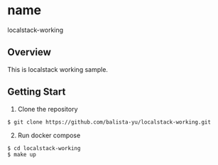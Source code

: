 # name

localstack-working

## Overview

This is localstack working sample.

## Getting Start

1. Clone the repository

```
$ git clone https://github.com/balista-yu/localstack-working.git
```

2. Run docker compose
```
$ cd localstack-working
$ make up
```
